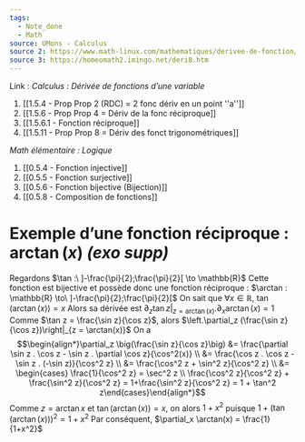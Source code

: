 ```yaml
---
tags:
  - Note_done
  - Math
source: UMons - Calculus
source 2: https://www.math-linux.com/mathematiques/derivee-de-fonction/article/derivee-de-arctan-x
source 3: https://homeomath2.imingo.net/deri8.htm
---
```


Link :
_Calculus : Dérivée de fonctions d’une variable_
1. [[1.5.4 - Prop Prop 2 (RDC) = 2 fonc dériv en un point ''a'']]
1. [[1.5.6 - Prop Prop 4 = Dériv de la fonc réciproque]]
2. [[1.5.6.1 - Fonction réciproque]]
3. [[1.5.11 - Prop Prop 8 = Dériv des fonct trigonométriques]]

_Math élémentaire : Logique_
1. [[0.5.4 - Fonction injective]]
2. [[0.5.5 - Fonction surjective]]
3. [[0.5.6 - Fonction bijective (Bijection)]]
4. [[0.5.8 - Composition de fonctions]]

# Exemple d’une fonction réciproque : $\arctan(x)$ _(exo supp)_
Regardons $\tan :\ ]-\frac{\pi}{2};\frac{\pi}{2}[ \to \mathbb{R}$ 
Cette fonction est bijective et possède donc une fonction réciproque : $\arctan : \mathbb{R} \to\ ]-\frac{\pi}{2};\frac{\pi}{2}[$ 
On sait que $\forall x \in \mathbb{R},\ \tan(\arctan(x))=x$ 
Alors sa dérivée est $\left.\partial_z \tan z \right|_{z = \arctan(x)}. \partial_x \arctan(x) = 1$
Comme $\tan z = \frac{\sin z}{\cos z}$, alors $\left.\partial_z (\frac{\sin z}{\cos z})\right|_{z = \arctan(x)}$ 
On a $$\begin{align*}\partial_z \big(\frac{\sin z}{\cos z}\big) &= \frac{\partial \sin z . \cos z - \sin z . \partial \cos z}{\cos^2(x)} \\ &= \frac{\cos z . \cos z - \sin z . (-\sin z)}{\cos^2 z} \\ &= \frac{\cos^2 z + \sin^2 z}{\cos^2 z} \\ &= \begin{cases} \frac{1}{\cos^2 z} = \sec^2 z \\ \frac{\cos^2 z}{\cos^2 z} + \frac{\sin^2 z}{\cos^2 z} = 1+\frac{\sin^2 z}{\cos^2  z} =  1 + \tan^2 z\end{cases}\end{align*}$$
Comme $z = \arctan x$ et $\tan(\arctan (x)) = x$, on alors $1 +x^2$ puisque $1 + (\tan(\arctan(x)))^2 = 1 + x^2$ 
Par conséquent, $\partial_x \arctan(x) = \frac{1}{1+x^2}$ 
